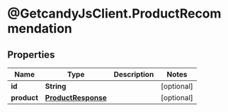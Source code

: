 # @GetcandyJsClient.ProductRecommendation

## Properties

Name | Type | Description | Notes
------------ | ------------- | ------------- | -------------
**id** | **String** |  | [optional] 
**product** | [**ProductResponse**](ProductResponse.md) |  | [optional] 


